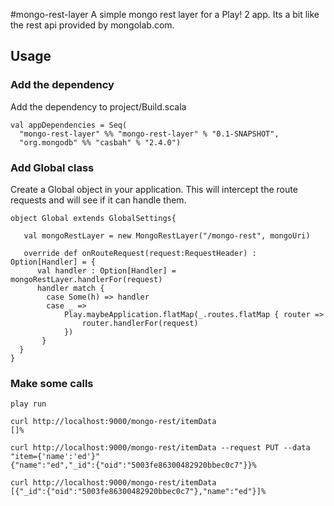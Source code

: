 #mongo-rest-layer
A simple mongo rest layer for a Play! 2 app. Its a bit like the rest api
provided by mongolab.com.


## Usage
### Add the dependency
Add the dependency to project/Build.scala

    val appDependencies = Seq(
      "mongo-rest-layer" %% "mongo-rest-layer" % "0.1-SNAPSHOT",
      "org.mongodb" %% "casbah" % "2.4.0")

### Add Global class
Create a Global object in your application. This will intercept the route
requests and will see if it can handle them.

    object Global extends GlobalSettings{
   
       val mongoRestLayer = new MongoRestLayer("/mongo-rest", mongoUri)

       override def onRouteRequest(request:RequestHeader) : Option[Handler] = {
          val handler : Option[Handler] = mongoRestLayer.handlerFor(request)
          handler match {
            case Some(h) => handler
            case _ =>
                Play.maybeApplication.flatMap(_.routes.flatMap { router =>
                    router.handlerFor(request)
                })
           }
      }
    }

### Make some calls
    play run

    curl http://localhost:9000/mongo-rest/itemData                 
    []%
    
    curl http://localhost:9000/mongo-rest/itemData --request PUT --data
    "item={'name':'ed'}"
    {"name":"ed","_id":{"oid":"5003fe86300482920bbec0c7"}}%

    curl http://localhost:9000/mongo-rest/itemData                                          
    [{"_id":{"oid":"5003fe86300482920bbec0c7"},"name":"ed"}]%  

